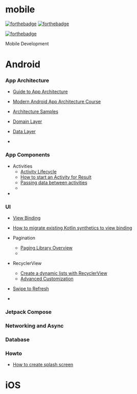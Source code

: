 # mobile

[![forthebadge](https://forthebadge.com/images/badges/built-with-love.svg)](https://forthebadge.com)
[![forthebadge](https://forthebadge.com/images/badges/for-you.svg)](https://forthebadge.com)

[![forthebadge](https://forthebadge.com/images/badges/you-didnt-ask-for-this.svg)](https://forthebadge.com)

Mobile Development

# Android 

### App Architecture 
* [Guide to App Architecture](https://developer.android.com/jetpack/guide?gclid=CjwKCAjwuYWSBhByEiwAKd_n_jIvavjwqNrVc3FmBG1GxI26Xoa-2sTO7CX0mSVUElZn6r5safGGwRoCzPQQAvD_BwE&gclsrc=aw.ds)
* [Modern Android App Architecture Course](https://developer.android.com/courses/pathways/android-architecture)

* [Architecture Samples](https://github.com/android/architecture-samples)
* [Domain Layer](https://developer.android.com/jetpack/guide/domain-layer)
* [Data Layer](https://developer.android.com/jetpack/guide/data-layer)
* 

### App Components 

* Activities
  * [Activity Lifecycle](https://developer.android.com/guide/components/activities/activity-lifecycle)
  * [How to start an Activity for Result]()
  * [Passing data between activities](https://developer.android.com/guide/components/activities/parcelables-and-bundles)
  * 
* 

### UI 

* [View Binding](https://developer.android.com/topic/libraries/view-binding)
* [How to migrate existing Kotlin synthetics to view binding](https://developer.android.com/topic/libraries/view-binding/migration)
* Pagination 
  * [Paging Library Overview](https://developer.android.com/topic/libraries/architecture/paging/v3-overview)
  * 

* RecyclerView
  * [Create a dynamic lists with RecyclerView](https://developer.android.com/guide/topics/ui/layout/recyclerview?gclid=CjwKCAjwuYWSBhByEiwAKd_n_oFYKdpd_jqz_1TyiIvQY0PjAmKI28biU5S74SFMLf7fJb6RDOQPphoCmS0QAvD_BwE&gclsrc=aw.ds)
  * [Advanced Customization](https://developer.android.com/guide/topics/ui/layout/recyclerview-custom)

* [Swipe to Refresh](https://developer.android.com/training/swipe)
* 


### Jetpack Compose


    
### Networking and Async 



### Database 


### Howto

- [How to create splash screen](https://developer.android.com/guide/topics/ui/splash-screen)

# iOS 
